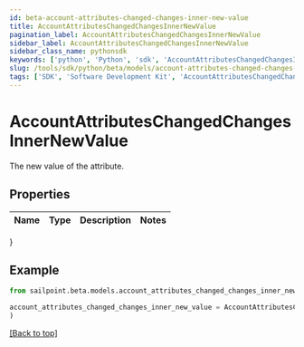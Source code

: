 ```yaml
---
id: beta-account-attributes-changed-changes-inner-new-value
title: AccountAttributesChangedChangesInnerNewValue
pagination_label: AccountAttributesChangedChangesInnerNewValue
sidebar_label: AccountAttributesChangedChangesInnerNewValue
sidebar_class_name: pythonsdk
keywords: ['python', 'Python', 'sdk', 'AccountAttributesChangedChangesInnerNewValue', 'BetaAccountAttributesChangedChangesInnerNewValue'] 
slug: /tools/sdk/python/beta/models/account-attributes-changed-changes-inner-new-value
tags: ['SDK', 'Software Development Kit', 'AccountAttributesChangedChangesInnerNewValue', 'BetaAccountAttributesChangedChangesInnerNewValue']
---
```


# AccountAttributesChangedChangesInnerNewValue

The new value of the attribute.

## Properties

Name | Type | Description | Notes
------------ | ------------- | ------------- | -------------
}

## Example

```python
from sailpoint.beta.models.account_attributes_changed_changes_inner_new_value import AccountAttributesChangedChangesInnerNewValue

account_attributes_changed_changes_inner_new_value = AccountAttributesChangedChangesInnerNewValue(
)

```
[[Back to top]](#) 

